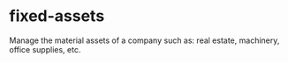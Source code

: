 # fixed-assets
Manage the material assets of a company such as: real estate, machinery, office supplies, etc.
